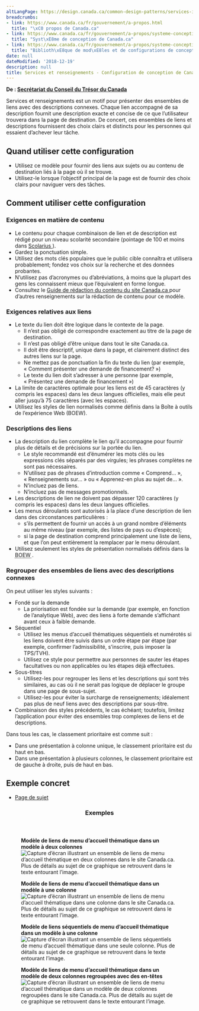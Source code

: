 ```yaml
---
altLangPage: https://design.canada.ca/common-design-patterns/services-information.html
breadcrumbs:
- link: https://www.canada.ca/fr/gouvernement/a-propos.html
  title: "\xC0 propos de Canada.ca"
- link: https://www.canada.ca/fr/gouvernement/a-propos/systeme-conception.html
  title: "Syst\xE8me de conception de Canada.ca"
- link: https://www.canada.ca/fr/gouvernement/a-propos/systeme-conception/bibliotheque-modeles.html
  title: "Biblioth\xE8que de mod\xE8les et de configurations de conception"
date: null
dateModified: '2018-12-19'
description: null
title: Services et renseignements - Configuration de conception de Canada.ca
---
```



<p class="gc-byline">
 <strong>
  De :
  <a href="https://www.canada.ca/fr/secretariat-conseil-tresor.html">
   Secrétariat du Conseil du Trésor du Canada
  </a>
 </strong>
</p>

<section>
 <p>
  Services et renseignements est un motif pour présenter des ensembles de liens avec des descriptions connexes. Chaque lien accompagné de sa description fournit une description exacte et concise de ce que l’utilisateur trouvera dans la page de destination. De concert, ces ensembles de liens et descriptions fournissent des choix clairs et distincts pour les personnes qui essaient d’achever leur tâche.
 </p>
 <section>
  <h2>
   Quand utiliser cette configuration
  </h2>
  <ul>
   <li>
    Utilisez ce modèle pour fournir des liens aux sujets ou au contenu de destination liés à la page où il se trouve.
   </li>
   <li>
    Utilisez-le lorsque l’objectif principal de la page est de fournir des choix clairs pour naviguer vers des tâches.
   </li>
  </ul>
 </section>
 <section>
  <h2>
   Comment utiliser cette configuration
  </h2>
  <section>
   <h3>
    Exigences en matière de contenu
   </h3>
   <ul>
    <li>
     Le contenu pour chaque combinaison de lien et de description est rédigé pour un niveau scolarité secondaire (pointage de 100 et moins dans
     <a href="http://www.scolarius.com/">
      Scolarius
     </a>
     ).
    </li>
    <li>
     Gardez la ponctuation simple.
    </li>
    <li>
     Utilisez des mots clés populaires que le public cible connaîtra et utilisera probablement; fondez vos choix sur la recherche et des données probantes.
    </li>
    <li>
     N’utilisez pas d’acronymes ou d’abréviations, à moins que la plupart des gens les connaissent mieux que l’équivalent en forme longue.
    </li>
    <li>
     Consultez le
     <a href="https://www.canada.ca/fr/secretariat-conseil-tresor/services/communications-gouvernementales/guide-redaction-contenu-canada.html">
      Guide de rédaction du contenu du site Canada.ca
     </a>
     pour d’autres renseignements sur la rédaction de contenu pour ce modèle.
    </li>
   </ul>
  </section>
  <section>
   <h3>
    Exigences relatives aux liens
   </h3>
   <ul>
    <li>
     Le texte du lien doit être logique dans le contexte de la page.
     <ul>
      <li>
       Il n’est pas obligé de correspondre exactement au titre de la page de destination.
      </li>
      <li>
       Il n’est pas obligé d’être unique dans tout le site Canada.ca.
      </li>
      <li>
       Il doit être descriptif, unique dans la page, et clairement distinct des autres liens sur la page.
      </li>
      <li>
       Ne mettez pas de ponctuation la fin du texte du lien (par exemple, « Comment présenter une demande de financement? »)
      </li>
      <li>
       Le texte du lien doit s’adresser à une personne (par exemple, « Présentez une demande de financement »)
      </li>
     </ul>
    </li>
    <li>
     La limite de caractères optimale pour les liens est de 45 caractères (y compris les espaces) dans les deux langues officielles, mais elle peut aller jusqu’à 75 caractères (avec les espaces).
    </li>
    <li>
     Utilisez les styles de lien normalisés comme définis dans la Boîte à outils de l’expérience Web (BOEW).
    </li>
   </ul>
  </section>
  <section>
   <h3>
    Descriptions des liens
   </h3>
   <ul>
    <li>
     La description du lien complète le lien qu’il accompagne pour fournir plus de détails et de précisions sur la portée du lien.
     <ul>
      <li>
       Le style recommandé est d’énumérer les mots clés ou les expressions clés séparés par des virgules; les phrases complètes ne sont pas nécessaires.
      </li>
      <li>
       N’utilisez pas de phrases d’introduction comme « Comprend… », « Renseignements sur… » ou « Apprenez-en plus au sujet de… ».
      </li>
      <li>
       N’incluez pas de liens.
      </li>
      <li>
       N’incluez pas de messages promotionnels.
      </li>
     </ul>
    </li>
    <li>
     Les descriptions de lien ne doivent pas dépasser 120 caractères (y compris les espaces) dans les deux langues officielles.
    </li>
    <li>
     Les menus déroulants sont autorisés à la place d’une description de lien dans des circonstances particulières :
     <ul>
      <li>
       s’ils permettent de fournir un accès à un grand nombre d’éléments au même niveau (par exemple, des listes de pays ou d’espèces);
      </li>
      <li>
       si la page de destination comprend principalement une liste de liens, et que l’on peut entièrement la remplacer par le menu déroulant.
      </li>
     </ul>
    </li>
    <li>
     Utilisez seulement les styles de présentation normalisés définis dans la
     <abbr title="Boîte à outils de l’expérience Web">
      BOEW
     </abbr>
     .
    </li>
   </ul>
  </section>
  <section>
   <h3>
    Regrouper des ensembles de liens avec des descriptions connexes
   </h3>
   <p>
    On peut utiliser les styles suivants :
   </p>
   <ul>
    <li>
     Fondé sur la demande
     <ul>
      <li>
       La priorisation est fondée sur la demande (par exemple, en fonction de l’analytique Web), avec des liens à forte demande s’affichant avant ceux à faible demande.
      </li>
     </ul>
    </li>
    <li>
     Séquentiel
     <ul>
      <li>
       Utilisez les menus d’accueil thématiques séquentiels et numérotés si les liens doivent être suivis dans un ordre étape par étape (par exemple, confirmer l’admissibilité, s’inscrire, puis imposer la TPS/TVH).
      </li>
      <li>
       Utilisez ce style pour permettre aux personnes de sauter les étapes facultatives ou non applicables ou les étapes déjà effectuées.
      </li>
     </ul>
    </li>
    <li>
     Sous-titres
     <ul>
      <li>
       Utilisez-les pour regrouper les liens et les descriptions qui sont très similaires, au cas où il ne serait pas logique de déplacer le groupe dans une page de sous-sujet.
      </li>
      <li>
       Utilisez-les pour éviter la surcharge de renseignements; idéalement pas plus de neuf liens avec des descriptions par sous-titre.
      </li>
     </ul>
    </li>
    <li>
     Combinaison des styles précédents, le cas échéant; toutefois, limitez l’application pour éviter des ensembles trop complexes de liens et de descriptions.
    </li>
   </ul>
   <p>
    Dans tous les cas, le classement prioritaire est comme suit :
   </p>
   <ul>
    <li>
     Dans une présentation à colonne unique, le classement prioritaire est du haut en bas.
    </li>
    <li>
     Dans une présentation à plusieurs colonnes, le classement prioritaire est de gauche à droite, puis de haut en bas.
    </li>
   </ul>
  </section>
 </section>
 <section>
  <h2>
   Exemple concret
  </h2>
  <ul>
   <li>
    <a href="https://wet-boew.github.io/GCWeb/templates/topic/topic-fr.html">
     Page de sujet
    </a>
   </li>
  </ul>
 </section>
 <section class="panel panel-primary">
  <header class="panel-heading">
   <h3 class="panel-title">
    Exemples
   </h3>
  </header>
  <div class="panel-body">
   <div class="row">
    <div class="col-sm-6">
     <figure class="mrgn-bttm-sm">
      <figcaption class="text-center">
       <b>
        Modèle de liens de menu d’accueil thématique dans un modèle à deux colonnes
       </b>
      </figcaption>
      <img alt="Capture d’écran illustrant un ensemble de liens de menu d’accueil thématique en deux colonnes dans le site Canada.ca. Plus de détails au sujet de ce graphique se retrouvent dans le texte entourant l’image." class="img-responsive center-block" src="https://www.canada.ca/content/dam/tbs-sct/images/government-communications/canada-content-style-guide/services-and-information-2column-fra.jpg"/>
     </figure>
    </div>
    <div class="col-sm-6">
     <figure class="mrgn-bttm-sm">
      <figcaption class="text-center">
       <b>
        Modèle de liens de menu d’accueil thématique dans un modèle à une colonne
       </b>
      </figcaption>
      <img alt="Capture d’écran illustrant un ensemble de liens de menu d’accueil thématique dans une colonne dans le site Canada.ca. Plus de détails au sujet de ce graphique se retrouvent dans le texte entourant l’image." class="img-responsive center-block" src="https://www.canada.ca/content/dam/tbs-sct/images/government-communications/canada-content-style-guide/services-and-information-1column-fra.jpg"/>
     </figure>
    </div>
   </div>
   <div class="clearfix">
   </div>
   <div class="row mrgn-tp-sm">
    <div class="col-sm-6">
     <figure class="mrgn-bttm-sm">
      <figcaption class="text-center">
       <b>
        Modèle de liens séquentiels de menu d’accueil thématique dans un modèle à une colonne
       </b>
      </figcaption>
      <img alt="Capture d’écran illustrant un ensemble de liens séquentiels de menu d’accueil thématique dans une seule colonne. Plus de détails au sujet de ce graphique se retrouvent dans le texte entourant l’image." class="img-responsive center-block" src="https://www.canada.ca/content/dam/tbs-sct/images/government-communications/canada-content-style-guide/services-and-information-sequential-fra.jpg"/>
     </figure>
    </div>
    <div class="col-sm-6">
     <figure class="mrgn-bttm-sm">
      <figcaption class="text-center">
       <b>
        Modèle de liens de menu d’accueil thématique dans un modèle de deux colonnes regroupées avec des en-têtes
       </b>
      </figcaption>
      <img alt="Capture d’écran illustrant un ensemble de liens de menu d’accueil thématique dans un modèle de deux colonnes regroupées dans le site Canada.ca. Plus de détails au sujet de ce graphique se retrouvent dans le texte entourant l’image." class="img-responsive center-block" src="https://www.canada.ca/content/dam/tbs-sct/images/government-communications/canada-content-style-guide/services-and-information-headings-fra.jpg"/>
     </figure>
    </div>
   </div>
  </div>
 </section>
</section>





